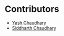 
# **Contributors**
- [Yash Chaudhary](https://github.com/busybee23)
- [Siddharth Chaudhary](https://github.com/airbornesd)
